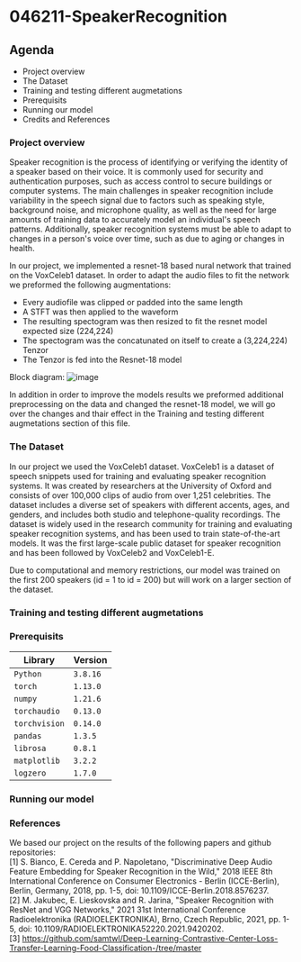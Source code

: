 # 046211-SpeakerRecognition

## Agenda
* Project overview
* The Dataset
* Training and testing different augmetations
* Prerequisits
* Running our model
* Credits and References


### Project overview

Speaker recognition is the process of identifying or verifying the identity of a speaker based on their voice. It is commonly used for security and authentication purposes, such as access control to secure buildings or computer systems. The main challenges in speaker recognition include variability in the speech signal due to factors such as speaking style, background noise, and microphone quality, as well as the need for large amounts of training data to accurately model an individual's speech patterns. Additionally, speaker recognition systems must be able to adapt to changes in a person's voice over time, such as due to aging or changes in health.

In our project, we implemented a resnet-18 based nural network that trained on the VoxCeleb1 dataset. In order to adapt the audio files to fit the network we preformed the following augmentations:

* Every audiofile was clipped or padded into the same length 
* A STFT was then applied to the waveform 
* The resulting spectogram was then resized to fit the resnet model expected size (224,224)
* The spectogram was the concatunated on itself to create a (3,224,224) Tenzor
* The Tenzor is fed into the Resnet-18 model


Block diagram:
![image](https://user-images.githubusercontent.com/74953952/213184457-3aea7f2a-2901-48b1-ac79-8e41f27cd8d5.png)


In addition in order to improve the models results we preformed additional preprocessing on the data and changed the resnet-18 model, we will go over the changes and thair effect in the Training and testing different augmetations section of this file. 


### The Dataset

In our project we used the VoxCeleb1 dataset.
VoxCeleb1 is a dataset of speech snippets used for training and evaluating speaker recognition systems. It was created by researchers at the University of Oxford and consists of over 100,000 clips of audio from over 1,251 celebrities. The dataset includes a diverse set of speakers with different accents, ages, and genders, and includes both studio and telephone-quality recordings. The dataset is widely used in the research community for training and evaluating speaker recognition systems, and has been used to train state-of-the-art models. It was the first large-scale public dataset for speaker recognition and has been followed by VoxCeleb2 and VoxCeleb1-E.

Due to computational and memory restrictions, our model was trained on the first 200 speakers (id = 1 to id = 200) but will work on a larger section of the dataset. 

### Training and testing different augmetations





### Prerequisits
| Library  | Version |
| ------------- | ------------- |
| `Python`  | `3.8.16`  |
| `torch`  | `1.13.0`  |
| `numpy`  | `1.21.6`  |
| `torchaudio`  | `0.13.0`  |
| `torchvision`  | `0.14.0`  |
| `pandas`  | `1.3.5`  |
| `librosa`  | `0.8.1`  |
| `matplotlib`  | `3.2.2`  |
| `logzero` | `1.7.0`  |

### Running our model

### References
We based our project on the results of the following papers and github repositories:
<br>[1] S. Bianco, E. Cereda and P. Napoletano, "Discriminative Deep Audio Feature Embedding for Speaker Recognition in the Wild," 2018 IEEE 8th International Conference on Consumer Electronics - Berlin (ICCE-Berlin), Berlin, Germany, 2018, pp. 1-5, doi: 10.1109/ICCE-Berlin.2018.8576237.
<br>[2] M. Jakubec, E. Lieskovska and R. Jarina, "Speaker Recognition with ResNet and VGG Networks," 2021 31st International Conference Radioelektronika (RADIOELEKTRONIKA), Brno, Czech Republic, 2021, pp. 1-5, doi: 10.1109/RADIOELEKTRONIKA52220.2021.9420202.
<br>[3] https://github.com/samtwl/Deep-Learning-Contrastive-Center-Loss-Transfer-Learning-Food-Classification-/tree/master
